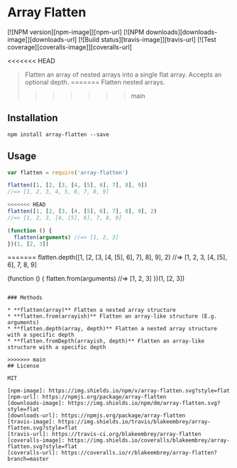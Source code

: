 # Array Flatten

[![NPM version][npm-image]][npm-url]
[![NPM downloads][downloads-image]][downloads-url]
[![Build status][travis-image]][travis-url]
[![Test coverage][coveralls-image]][coveralls-url]

<<<<<<< HEAD
> Flatten an array of nested arrays into a single flat array. Accepts an optional depth.
=======
> Flatten nested arrays.
>>>>>>> main

## Installation

```
npm install array-flatten --save
```

## Usage

```javascript
var flatten = require('array-flatten')

flatten([1, [2, [3, [4, [5], 6], 7], 8], 9])
//=> [1, 2, 3, 4, 5, 6, 7, 8, 9]

<<<<<<< HEAD
flatten([1, [2, [3, [4, [5], 6], 7], 8], 9], 2)
//=> [1, 2, 3, [4, [5], 6], 7, 8, 9]

(function () {
  flatten(arguments) //=> [1, 2, 3]
})(1, [2, 3])
```

=======
flatten.depth([1, [2, [3, [4, [5], 6], 7], 8], 9], 2)
//=> [1, 2, 3, [4, [5], 6], 7, 8, 9]

(function () {
  flatten.from(arguments) //=> [1, 2, 3]
})(1, [2, 3])
```

### Methods

* **flatten(array)** Flatten a nested array structure
* **flatten.from(arrayish)** Flatten an array-like structure (E.g. arguments)
* **flatten.depth(array, depth)** Flatten a nested array structure with a specific depth
* **flatten.fromDepth(arrayish, depth)** Flatten an array-like structure with a specific depth

>>>>>>> main
## License

MIT

[npm-image]: https://img.shields.io/npm/v/array-flatten.svg?style=flat
[npm-url]: https://npmjs.org/package/array-flatten
[downloads-image]: https://img.shields.io/npm/dm/array-flatten.svg?style=flat
[downloads-url]: https://npmjs.org/package/array-flatten
[travis-image]: https://img.shields.io/travis/blakeembrey/array-flatten.svg?style=flat
[travis-url]: https://travis-ci.org/blakeembrey/array-flatten
[coveralls-image]: https://img.shields.io/coveralls/blakeembrey/array-flatten.svg?style=flat
[coveralls-url]: https://coveralls.io/r/blakeembrey/array-flatten?branch=master
